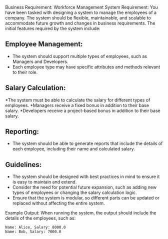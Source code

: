 Business Requirement: Workforce Management System
Requirement:
You have been tasked with designing a system to manage the employees of a company. The system should be flexible, maintainable, and scalable to accommodate future growth and changes in business requirements. The initial features required by the system include:

## Employee Management:

* The system should support multiple types of employees, such as Managers and Developers.
* Each employee type may have specific attributes and methods relevant to their role.

## Salary Calculation:

*The system must be able to calculate the salary for different types of employees.
*Managers receive a fixed bonus in addition to their base salary.
*Developers receive a project-based bonus in addition to their base salary.

## Reporting:

* The system should be able to generate reports that include the details of each employee, including their name and calculated salary.

## Guidelines:
* The system should be designed with best practices in mind to ensure it is easy to maintain and extend.
* Consider the need for potential future expansion, such as adding new types of employees or changing the salary calculation logic.
* Ensure that the system is modular, so different parts can be updated or replaced without affecting the entire system.

Example Output:
When running the system, the output should include the details of the employees, such as:

```
Name: Alice, Salary: 8000.0
Name: Bob, Salary: 7000.0
```
